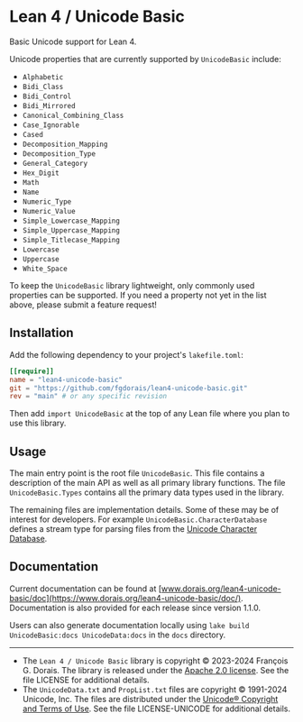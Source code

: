 # Lean 4 / Unicode Basic

Basic Unicode support for Lean 4.

Unicode properties that are currently supported by `UnicodeBasic` include:

* `Alphabetic`
* `Bidi_Class`
* `Bidi_Control`
* `Bidi_Mirrored`
* `Canonical_Combining_Class`
* `Case_Ignorable`
* `Cased`
* `Decomposition_Mapping`
* `Decomposition_Type`
* `General_Category`
* `Hex_Digit`
* `Math`
* `Name`
* `Numeric_Type`
* `Numeric_Value`
* `Simple_Lowercase_Mapping`
* `Simple_Uppercase_Mapping`
* `Simple_Titlecase_Mapping`
* `Lowercase`
* `Uppercase`
* `White_Space`

To keep the `UnicodeBasic` library lightweight, only commonly used properties can be supported. If you need a property not yet in the list above, please submit a feature request!

## Installation

Add the following dependency to your project's `lakefile.toml`:

```toml
[[require]]
name = "lean4-unicode-basic"
git = "https://github.com/fgdorais/lean4-unicode-basic.git"
rev = "main" # or any specific revision
```

Then add `import UnicodeBasic` at the top of any Lean file where you plan to use this library.

## Usage

The main entry point is the root file `UnicodeBasic`. This file contains a description of the main API as well as all primary library functions. The file `UnicodeBasic.Types` contains all the primary data types used in the library.

The remaining files are implementation details. Some of these may be of interest for developers. For example `UnicodeBasic.CharacterDatabase` defines a stream type for parsing files from the [Unicode Character Database](https://www.unicode.org/Public/UCD/latest/ucd/).

## Documentation

Current documentation can be found at [www.dorais.org/lean4-unicode-basic/doc](https://www.dorais.org/lean4-unicode-basic/doc/).
Documentation is also provided for each release since version 1.1.0.

Users can also generate documentation locally using `lake build UnicodeBasic:docs UnicodeData:docs` in the `docs` directory.

-----

* The `Lean 4 / Unicode Basic` library is copyright © 2023-2024 François G. Dorais. The library is released under the [Apache 2.0 license](http://www.apache.org/licenses/LICENSE-2.0). See the file LICENSE for additional details.
* The `UnicodeData.txt` and `PropList.txt` files are copyright © 1991-2024 Unicode, Inc. The files are distributed under the [Unicode® Copyright and Terms of Use](https://www.unicode.org/copyright.html). See the file LICENSE-UNICODE for additional details.
